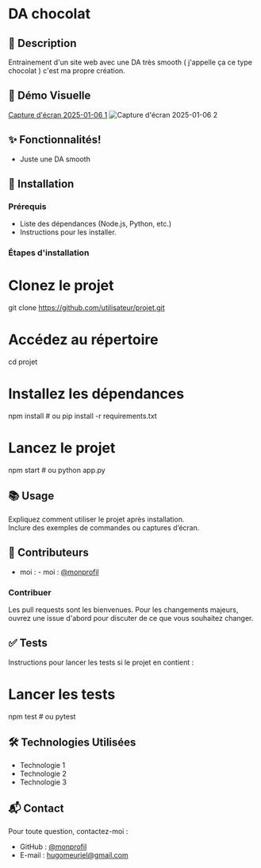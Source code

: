 # DA chocolat

## 📄 Description
Entrainement d'un site web avec une DA très smooth ( j'appelle ça ce type chocolat ) c'est ma propre création.


## 🎥 Démo Visuelle
[Capture d'écran 2025-01-06 1](https://github.com/user-attachments/assets/bc82591b-490e-4595-931b-c1fd2b27a485)
![Capture d'écran 2025-01-06 2](https://github.com/user-attachments/assets/15a47f1c-bbba-439b-a0da-d009447f8b4c)


## ✨ Fonctionnalités!
- Juste une DA smooth


## 🚀 Installation

### Prérequis
- Liste des dépendances (Node.js, Python, etc.)
- Instructions pour les installer.

### Étapes d'installation

# Clonez le projet
git clone https://github.com/utilisateur/projet.git

# Accédez au répertoire
cd projet

# Installez les dépendances
npm install  # ou pip install -r requirements.txt

# Lancez le projet
npm start  # ou python app.py


## 📚 Usage

Expliquez comment utiliser le projet après installation.  
Inclure des exemples de commandes ou captures d’écran.



## 👥 Contributeurs

- moi : - moi : [@monprofil](https://github.com/Hug0003)  

### Contribuer
Les pull requests sont les bienvenues. Pour les changements majeurs, ouvrez une issue d'abord pour discuter de ce que vous souhaitez changer.  



## ✅ Tests

Instructions pour lancer les tests si le projet en contient :  


# Lancer les tests
npm test  # ou pytest



## 🛠️ Technologies Utilisées

- Technologie 1  
- Technologie 2  
- Technologie 3  



## 📬 Contact

Pour toute question, contactez-moi :  
- GitHub : [@monprofil](https://github.com/Hug0003)  
- E-mail : hugomeuriel@gmail.com

